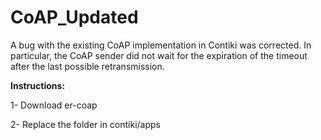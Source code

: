 # CoAP_Updated
 A bug with the existing CoAP implementation in Contiki was corrected. In particular, the CoAP sender did not wait for the expiration of the timeout after the last possible retransmission. 

**Instructions:**

1- Download er-coap

2- Replace the folder in contiki/apps
